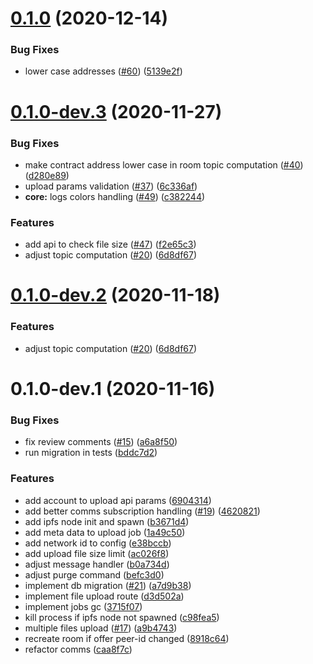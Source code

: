 <a name="0.1.0"></a>
# [0.1.0](https://github.com/rsksmart/rif-storage-upload-service/compare/v0.1.0-dev.3...v0.1.0) (2020-12-14)


### Bug Fixes

* lower case addresses ([#60](https://github.com/rsksmart/rif-storage-upload-service/issues/60)) ([5139e2f](https://github.com/rsksmart/rif-storage-upload-service/commit/5139e2f))



<a name="0.1.0-dev.3"></a>
# [0.1.0-dev.3](https://github.com/rsksmart/rif-storage-upload-service/compare/v0.1.0-dev.1...v0.1.0-dev.3) (2020-11-27)


### Bug Fixes

* make contract address lower case in room topic computation ([#40](https://github.com/rsksmart/rif-storage-upload-service/issues/40)) ([d280e89](https://github.com/rsksmart/rif-storage-upload-service/commit/d280e89))
* upload params validation ([#37](https://github.com/rsksmart/rif-storage-upload-service/issues/37)) ([6c336af](https://github.com/rsksmart/rif-storage-upload-service/commit/6c336af))
* **core:** logs colors handling ([#49](https://github.com/rsksmart/rif-storage-upload-service/issues/49)) ([c382244](https://github.com/rsksmart/rif-storage-upload-service/commit/c382244))


### Features

* add api to check file size ([#47](https://github.com/rsksmart/rif-storage-upload-service/issues/47)) ([f2e65c3](https://github.com/rsksmart/rif-storage-upload-service/commit/f2e65c3))
* adjust topic computation ([#20](https://github.com/rsksmart/rif-storage-upload-service/issues/20)) ([6d8df67](https://github.com/rsksmart/rif-storage-upload-service/commit/6d8df67))



<a name="0.1.0-dev.2"></a>
# [0.1.0-dev.2](https://github.com/rsksmart/rif-storage-upload-service/compare/v0.1.0-dev.1...v0.1.0-dev.2) (2020-11-18)


### Features

* adjust topic computation ([#20](https://github.com/rsksmart/rif-storage-upload-service/issues/20)) ([6d8df67](https://github.com/rsksmart/rif-storage-upload-service/commit/6d8df67))



<a name="0.1.0-dev.1"></a>
# 0.1.0-dev.1 (2020-11-16)


### Bug Fixes

* fix review comments ([#15](https://github.com/rsksmart/rif-storage-upload-service/issues/15)) ([a6a8f50](https://github.com/rsksmart/rif-storage-upload-service/commit/a6a8f50))
* run migration in tests ([bddc7d2](https://github.com/rsksmart/rif-storage-upload-service/commit/bddc7d2))


### Features

* add account to upload api params ([6904314](https://github.com/rsksmart/rif-storage-upload-service/commit/6904314))
* add better comms subscription handling ([#19](https://github.com/rsksmart/rif-storage-upload-service/issues/19)) ([4620821](https://github.com/rsksmart/rif-storage-upload-service/commit/4620821))
* add ipfs node init and spawn ([b3671d4](https://github.com/rsksmart/rif-storage-upload-service/commit/b3671d4))
* add meta data to upload job ([1a49c50](https://github.com/rsksmart/rif-storage-upload-service/commit/1a49c50))
* add network id to config ([e38bccb](https://github.com/rsksmart/rif-storage-upload-service/commit/e38bccb))
* add upload file size limit ([ac026f8](https://github.com/rsksmart/rif-storage-upload-service/commit/ac026f8))
* adjust message handler ([b0a734d](https://github.com/rsksmart/rif-storage-upload-service/commit/b0a734d))
* adjust purge command ([befc3d0](https://github.com/rsksmart/rif-storage-upload-service/commit/befc3d0))
* implement db migration ([#21](https://github.com/rsksmart/rif-storage-upload-service/issues/21)) ([a7d9b38](https://github.com/rsksmart/rif-storage-upload-service/commit/a7d9b38))
* implement file upload route ([d3d502a](https://github.com/rsksmart/rif-storage-upload-service/commit/d3d502a))
* implement jobs gc ([3715f07](https://github.com/rsksmart/rif-storage-upload-service/commit/3715f07))
* kill process if ipfs node not spawned ([c98fea5](https://github.com/rsksmart/rif-storage-upload-service/commit/c98fea5))
* multiple files upload ([#17](https://github.com/rsksmart/rif-storage-upload-service/issues/17)) ([a9b4743](https://github.com/rsksmart/rif-storage-upload-service/commit/a9b4743))
* recreate room if offer peer-id changed ([8918c64](https://github.com/rsksmart/rif-storage-upload-service/commit/8918c64))
* refactor comms ([caa8f7c](https://github.com/rsksmart/rif-storage-upload-service/commit/caa8f7c))



